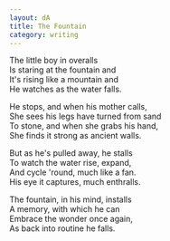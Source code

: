 ```yaml
---
layout: dA
title: The Fountain
category: writing
---
```


The little boy in overalls <br />
Is staring at the fountain and <br />
It's rising like a mountain and <br />
He watches as the water falls.

He stops, and when his mother calls, <br />
She sees his legs have turned from sand <br />
To stone, and when she grabs his hand, <br />
She finds it strong as ancient walls.

But as he's pulled away, he stalls <br />
To watch the water rise, expand, <br />
And cycle 'round, much like a fan. <br />
His eye it captures, much enthralls.

The fountain, in his mind, installs <br />
A memory, with which he can <br />
Embrace the wonder once again, <br />
As back into routine he falls.
